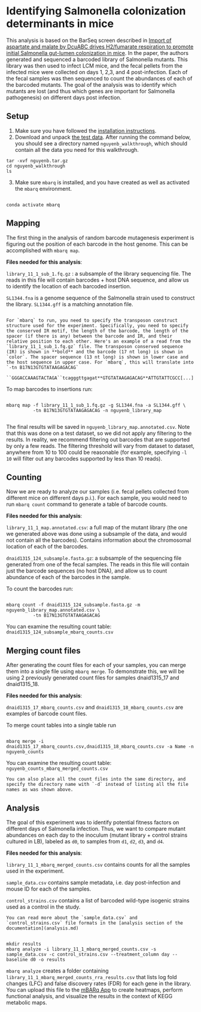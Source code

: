 # Identifying Salmonella colonization determinants in mice

This analysis is based on the BarSeq screen described in [Import of aspartate and malate by DcuABC drives H2/fumarate respiration to promote initial Salmonella gut-lumen colonization in mice](https://doi.org/10.1016%2Fj.chom.2020.04.013).
In the paper, the authors generated and sequenced a barcoded library of Salmonella mutants. This library was then used to infect LCM mice, and the fecal pellets from the infected mice were collected on days 1, 2,3, and 4 post-infection. Each of the fecal samples was then sequenced to count the abundances of each of the barcoded mutants. The goal of the analysis was to identify which mutants are lost (and thus which genes are important for Salmonella pathogenesis) on different days post infection. 



## Setup

1. Make sure you have followed the [installation instructions](install.md).
2. Download and unpack [the test data](walkthrough_downloads/nguyenb.tar.gz). After running the command below, you should see a directory named `nguyenb_walkthrough`, which should contain all the data you need for this walkthrough. 

```shell
tar -xvf nguyenb.tar.gz
cd nguyenb_walkthrough
ls 
```


3. Make sure `mbarq` is installed, and you have created as well as activated the `mbarq` environment.

```shell

conda activate mbarq

```


## Mapping 

The first thing in the analysis of random barcode mutagenesis experiment is figuring out the position of each barcode in the host genome. This can be accomplished with `mbarq map`.

**Files needed for this analysis**:

`library_11_1_sub_1.fq.gz` : a subsample of the library sequencing file. The reads in this file will contain barcodes + host DNA sequence, and allow us to identify the location of each barcoded insertion.

`SL1344.fna` is a genome sequence of the Salmonella strain used to construct the library. `SL1344.gff` is a matching annotation file. 

```{note}

For `mbarq` to run, you need to specify the transposon construct structure used for the experiment. Specifically, you need to specify the conserved IR motif, the length of the barcode, the length of the spacer (if there is any) between the barcode and IR, and their relative position to each other. Here's an example of a read from the `library_11_1_sub_1.fq.gz` file. The transposon conserved sequence (IR) is shown in **bold** and the barcode (17 nt long) is shown in `color`. The spacer sequence (13 nt long) is shown in lower case and the host sequence in upper case. For `mbarq`, this will translate into `-tn B17N13GTGTATAAGAGACAG`

``GGGACCAAAGTACTAGA``tcagggttgagat**GTGTATAAGAGACAG**ATTGTATTCGCC[...]

```

To map barcodes to insertions run:

```shell

mbarq map -f library_11_1_sub_1.fq.gz -g SL1344.fna -a SL1344.gff \
          -tn B17N13GTGTATAAGAGACAG -n nguyenb_library_map
          
```

The final results will be saved in `nguyenb_library_map.annotated.csv`. Note that this was done on a test dataset, so we did not apply any filtering to the results. In reality, we recommend filtering out barcodes that are supported by only a few reads. The filtering threshold will vary from dataset to dataset, anywhere from 10 to 100 could be reasonable (for example, specifying `-l 10` will filter out any barcodes supported by less than 10 reads). 


## Counting

Now we are ready to analyze our samples (i.e. fecal pellets collected from different mice on different days p.i.). For each sample, you would need to run `mbarq count` command to generate a table of barcode counts.


**Files needed for this analysis**:

`library_11_1_map.annotated.csv`: a full map of the mutant library (the one we generated above was done using a subsample of the data, and would not contain all the barcodes). Contains information about the chromosomal location of each of the barcodes.

`dnaid1315_124_subsample.fasta.gz`: a subsample of the sequencing file generated from one of the fecal samples. The reads in this file will contain just the barcode sequences (no host DNA), and allow us to count abundance of each of the barcodes in the sample.

To count the barcodes run:

```shell

mbarq count -f dnaid1315_124_subsample.fasta.gz -m nguyenb_library_map.annotated.csv \
          -tn B17N13GTGTATAAGAGACAG 

```

You can examine the resulting count table: `dnaid1315_124_subsample_mbarq_counts.csv`


## Merging count files

After generating the count files for each of your samples, you can merge them into a single file using `mbarq merge`. To demonstrate this, we will be using 2 previously generated count files for samples dnaid1315_17 and dnaid1315_18.

**Files needed for this analysis**:

`dnaid1315_17_mbarq_counts.csv` and `dnaid1315_18_mbarq_counts.csv` are examples of barcode count files. 

To merge count tables into a single table run

```shell

mbarq merge -i dnaid1315_17_mbarq_counts.csv,dnaid1315_18_mbarq_counts.csv -a Name -n nguyenb_counts

```
You can examine the resulting count table: `nguyenb_counts_mbarq_merged_counts.csv`


```{note}
You can also place all the count files into the same directory, and specify the directory name with `-d` instead of listing all the file names as was shown above.

```


## Analysis

The goal of this experiment was to identify potential fitness factors on different days of Salmonella infection. Thus, we want to compare mutant abundances on each day to the inoculum (mutant library + control strains cultured in LB), labeled as `d0`, to samples from `d1`, `d2`, `d3`, and `d4`.



**Files needed for this analysis**:

`library_11_1_mbarq_merged_counts.csv` contains counts for all the samples used in the experiment. 

`sample_data.csv` contains sample metadata, i.e. day post-infection and mouse ID for each of the samples. 

`control_strains.csv` contains a list of barcoded wild-type isogenic strains used as a control in the study.

```{note}
You can read more about the `sample_data.csv` and `control_strains.csv` file formats in the [analysis section of the documentation](analysis.md)

```

```shell

mkdir results
mbarq analyze -i library_11_1_mbarq_merged_counts.csv -s sample_data.csv -c control_strains.csv --treatment_column day --baseline d0 -o results 

```
`mbarq analyze` creates a folder containing `library_11_1_mbarq_merged_counts_rra_results.csv` that lists log fold changes (LFC) and false discovery rates (FDR) for each gene in the library. You can upload this file to the [mBARq App](https://asintsova-mbarq-app-home-0bmqtg.streamlit.app/) to create heatmaps, perform functional analysis, and visualize the results in the context of KEGG metabolic maps.





